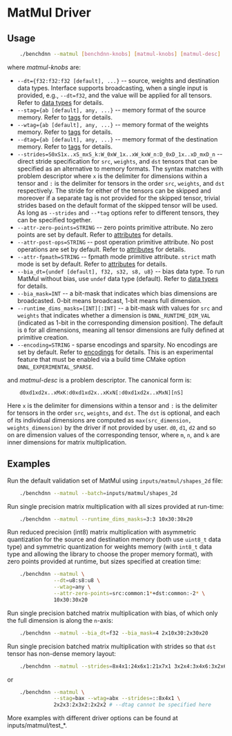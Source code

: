 # MatMul Driver

## Usage
``` sh
    ./benchdnn --matmul [benchdnn-knobs] [matmul-knobs] [matmul-desc] ...
```

where *matmul-knobs* are:

 - `--dt={f32:f32:f32 [default], ...}` -- source, weights and destination data
            types. Interface supports broadcasting, when a single input is
            provided, e.g., `--dt=f32`, and the value will be applied for all
            tensors. Refer to [data types](knobs_dt.md) for details.
 - `--stag={ab [default], any, ...}` -- memory format of the source memory.
            Refer to [tags](knobs_tag.md) for details.
 - `--wtag={ab [default], any, ...}` -- memory format of the weights memory.
            Refer to [tags](knobs_tag.md) for details.
 - `--dtag={ab [default], any, ...}` -- memory format of the destination memory.
            Refer to [tags](knobs_tag.md) for details.
 - `--strides=S0xS1x..xS_mxS_k:W_0xW_1x..xW_kxW_n:D_0xD_1x..xD_mxD_n` -- direct
            stride specification for `src`, `weights`, and `dst` tensors that
            can be specified as an alternative to memory formats. The syntax
            matches with problem descriptor where `x` is the delimiter for
            dimensions within a tensor and `:` is the delimiter for tensors in
            the order `src`, `weights`, and `dst` respectively. The stride for
            either of the tensors can be skipped and moreover if a separate tag
            is not provided for the skipped tensor, trivial strides based on the
            default format of the skipped tensor will be used. As long as
            `--strides` and `--*tag` options refer to different tensors, they
            can be specified together.
 - `--attr-zero-points=STRING` -- zero points primitive attribute. No zero
            points are set by default. Refer to [attributes](knobs_attr.md)
            for details.
 - `--attr-post-ops=STRING` -- post operation primitive attribute. No post
            operations are set by default. Refer to [attributes](knobs_attr.md)
            for details.
 - `--attr-fpmath=STRING` -- fpmath mode primitive attribute. `strict` math mode
            is set by default. Refer to [attributes](knobs_attr.md) for details.
 - `--bia_dt={undef [default], f32, s32, s8, u8}` -- bias data type.
            To run MatMul without bias, use `undef` data type (default).
            Refer to [data types](knobs_dt.md) for details.
 - `--bia_mask=INT` -- a bit-mask that indicates which bias dimensions are
            broadcasted. 0-bit means broadcast, 1-bit means full dimension.
 - `--runtime_dims_masks=[INT][:INT]` -- a bit-mask with values for `src` and
            `weights` that indicates whether a dimension is
            `DNNL_RUNTIME_DIM_VAL` (indicated as 1-bit in the corresponding
            dimension position). The default is `0` for all dimensions, meaning
            all tensor dimensions are fully defined at primitive creation.
- `--encoding=STRING` - sparse encodings and sparsity. No encodings are set by
            default. Refer to [encodings](knobs_encoding.md) for details. This
            is an experimental feature that must be enabled via a build time
            CMake option `DNNL_EXPERIMENTAL_SPARSE`.

and *matmul-desc* is a problem descriptor. The canonical form is:
```
    d0xd1xd2x..xMxK:d0xd1xd2x..xKxN[:d0xd1xd2x..xMxN][nS]
```
Here `x` is the delimiter for dimensions within a tensor and `:` is the
delimiter for tensors in the order `src`, `weights`, and `dst`. The `dst` is
optional, and each of its individual dimensions are computed as
`max(src_dimension, weights_dimension)` by the driver if not provided by user.
`d0`, `d1`, `d2` and so on are dimension values of the corresponding tensor,
where `m`, `n`, and `k` are inner dimensions for matrix multiplication.

## Examples

Run the default validation set of MatMul using `inputs/matmul/shapes_2d`
file:
``` sh
    ./benchdnn --matmul --batch=inputs/matmul/shapes_2d
```

Run single precision matrix multiplication with all sizes provided at run-time:
``` sh
    ./benchdnn --matmul --runtime_dims_masks=3:3 10x30:30x20
```

Run reduced precision (int8) matrix multiplication with asymmetric quantization
for the source and destination memory (both use `uint8_t` data type) and
symmetric quantization for weights memory (with `int8_t` data type and allowing
the library to choose the proper memory format), with zero points provided at
runtime, but sizes specified at creation time:
``` sh
    ./benchdnn --matmul \
               --dt=u8:s8:u8 \
               --wtag=any \
               --attr-zero-points=src:common:1*+dst:common:-2* \
               10x30:30x20
```

Run single precision batched matrix multiplication with bias, of which only the
full dimension is along the `n`-axis:
``` sh
    ./benchdnn --matmul --bia_dt=f32 --bia_mask=4 2x10x30:2x30x20
```

Run single precision batched matrix multiplication with strides so that `dst` tensor
has non-dense memory layout:
``` sh
    ./benchdnn --matmul --strides=8x4x1:24x6x1:21x7x1 3x2x4:3x4x6:3x2x6
```

or
``` sh
    ./benchdnn --matmul \
               --stag=bax --wtag=abx --strides=::8x4x1 \
               2x2x3:2x3x2:2x2x2 # --dtag cannot be specified here
```

More examples with different driver options can be found at
inputs/matmul/test_\*.
